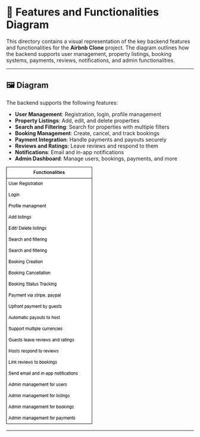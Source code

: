 # 🧠 Features and Functionalities Diagram

This directory contains a visual representation of the key backend features and functionalities for the **Airbnb Clone** project. The diagram outlines how the backend supports user management, property listings, booking systems, payments, reviews, notifications, and admin functionalities.

---

## 🖼 Diagram

The backend supports the following features:
- **User Management**: Registration, login, profile management
- **Property Listings**: Add, edit, and delete properties
- **Search and Filtering**: Search for properties with multiple filters
- **Booking Management**: Create, cancel, and track bookings
- **Payment Integration**: Handle payments and payouts securely
- **Reviews and Ratings**: Leave reviews and respond to them
- **Notifications**: Email and in-app notifications
- **Admin Dashboard**: Manage users, bookings, payments, and more

![Logo](./functionalities.png)

---
